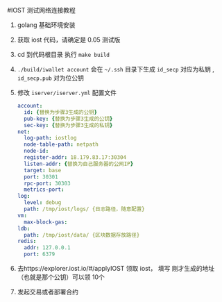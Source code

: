 #IOST 测试网络连接教程

1. golang 基础环境安装

2. 获取 iost 代码，请确定是 0.05 测试版

3. cd 到代码根目录 执行 `make build`

4. `./build/iwallet account` 会在 `~/.ssh` 目录下生成 `id_secp` 对应为私钥 , `id_secp.pub` 对为位公钥

5. 修改 `iserver/iserver.yml` 配置文件

   ```yaml
   account:
     id: {替换为步骤3生成的公钥}
     pub-key: {替换为步骤3生成的公钥}
     sec-key: {替换为步骤3生成的私钥}
   net:
     log-path: iostlog
     node-table-path: netpath
     node-id:
     register-addr: 18.179.83.17:30304
     listen-addr: {替换为自己服务器的公网IP}
     target: base
     port: 30301
     rpc-port: 30303
     metrics-port:
   log:
     level: debug
     path: /tmp/iost/logs/ {日志路径，随意配置}
   vm:
     max-block-gas:
   ldb:
     path: /tmp/iost/data/ {区块数据存放路径}
   redis:
     addr: 127.0.0.1
     port: 6379
   
   ```

   

6. 去https://explorer.iost.io/#/applyIOST 领取 iost， 填写 刚才生成的地址（也就是那个公钥）可以领 10个

7. 发起交易或者部署合约